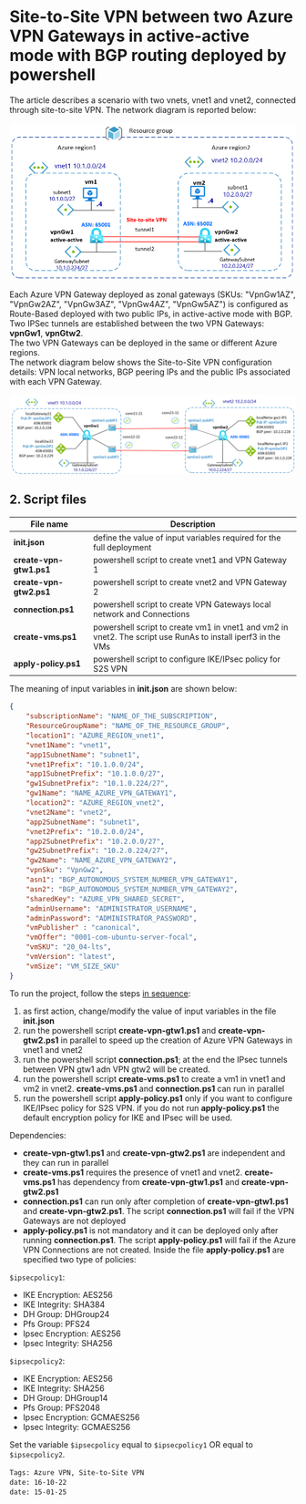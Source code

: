 <properties
pageTitle= 'Site-to-Site VPN between two Azure VPN Gateways deployed by powershell'
description= "Site-to-Site VPN between two Azure VPN Gateways deployed by powershell"
documentationcenter: Azure
services="VPN Gateway"
documentationCenter="github"
authors="fabferri"
editor=""/>

<tags
   ms.service="howto-Azure-examples"
   ms.devlang="na"
   ms.topic="article"
   ms.tgt_pltfrm="na"
   ms.workload="Azure VPN Gateway, Site-to-Site VPN"
   ms.date="15/01/2025"
   ms.review=""
   ms.author="fabferri" />

# Site-to-Site VPN between two Azure VPN Gateways in active-active mode with BGP routing deployed by powershell
The article describes a scenario with two vnets, vnet1 and vnet2, connected through site-to-site VPN. The network diagram is reported below:

[![1]][1]

Each Azure VPN Gateway deployed as zonal gateways (SKUs: "VpnGw1AZ", "VpnGw2AZ", "VpnGw3AZ", "VpnGw4AZ", "VpnGw5AZ") is configured as Route-Based deployed with two public IPs, in active-active mode with BGP. <br>
Two IPSec tunnels are established between the two VPN Gateways: **vpnGw1**, **vpnGtw2**. <br>
The two VPN Gateways can be deployed in the same or different Azure regions. <br>
The network diagram below shows the Site-to-Site VPN configuration details: VPN local networks, BGP peering IPs and the public IPs associated with each VPN Gateway.

[![2]][2]


## <a name="list of files"></a>2. Script files

| File name                | Description                                                                    |
| ------------------------ | ------------------------------------------------------------------------------ |
| **init.json**            | define the value of input variables required for the full deployment           |
| **create-vpn-gtw1.ps1**  | powershell script to create vnet1 and VPN Gateway 1                            |
| **create-vpn-gtw2.ps1**  | powershell script to create vnet2 and VPN Gateway 2                            |
| **connection.ps1**       | powershell script to create VPN Gateways local network and Connections         |
| **create-vms.ps1**       | powershell script to create vm1 in vnet1 and vm2 in vnet2. The script use RunAs to install iperf3 in the VMs |
| **apply-policy.ps1**     | powershell script to configure IKE/IPsec policy for S2S VPN                    |

The meaning of input variables in **init.json** are shown below:
```json
{
    "subscriptionName": "NAME_OF_THE_SUBSCRIPTION",
    "ResourceGroupName": "NAME_OF_THE_RESOURCE_GROUP",
    "location1": "AZURE_REGION_vnet1",
    "vnet1Name": "vnet1",
    "app1SubnetName": "subnet1",
    "vnet1Prefix": "10.1.0.0/24",
    "app1SubnetPrefix": "10.1.0.0/27",
    "gw1SubnetPrefix": "10.1.0.224/27",
    "gw1Name": "NAME_AZURE_VPN_GATEWAY1",
    "location2": "AZURE_REGION_vnet2",
    "vnet2Name": "vnet2",
    "app2SubnetName": "subnet1",
    "vnet2Prefix": "10.2.0.0/24",
    "app2SubnetPrefix": "10.2.0.0/27",
    "gw2SubnetPrefix": "10.2.0.224/27",
    "gw2Name": "NAME_AZURE_VPN_GATEWAY2",
    "vpnSku": "VpnGw2",
    "asn1": "BGP_AUTONOMOUS_SYSTEM_NUMBER_VPN_GATEWAY1",
    "asn2": "BGP_AUTONOMOUS_SYSTEM_NUMBER_VPN_GATEWAY2",
    "sharedKey": "AZURE_VPN_SHARED_SECRET",
    "adminUsername": "ADMINISTRATOR_USERNAME",
    "adminPassword": "ADMINISTRATOR_PASSWORD",
    "vmPublisher" : "canonical",
    "vmOffer": "0001-com-ubuntu-server-focal",
    "vmSKU": "20_04-lts",
    "vmVersion": "latest",
    "vmSize": "VM_SIZE_SKU"
}
```

To run the project, follow the steps <ins>in sequence</ins>:
1. as first action, change/modify the value of input variables in the file **init.json**
1. run the powershell script **create-vpn-gtw1.ps1** and **create-vpn-gtw2.ps1** in parallel to speed up the creation of Azure VPN Gateways in vnet1 and vnet2
1. run the powershell script **connection.ps1**; at the end the IPsec tunnels between VPN gtw1 adn VPN gtw2 will be created.
1. run the powershell script **create-vms.ps1** to create a vm1 in vnet1 and vm2 in vnet2. **create-vms.ps1** and **connection.ps1** can run in parallel
1. run the powershell script **apply-policy.ps1** only if you want to configure IKE/IPsec policy for S2S VPN. if you do not run **apply-policy.ps1** the default  encryption policy for IKE and IPsec will be used.

Dependencies:
- **create-vpn-gtw1.ps1** and **create-vpn-gtw2.ps1** are independent and they can run in parallel
- **create-vms.ps1** requires the presence of vnet1 and vnet2. **create-vms.ps1** has dependency from **create-vpn-gtw1.ps1** and **create-vpn-gtw2.ps1**
- **connection.ps1** can run only after completion of **create-vpn-gtw1.ps1** and **create-vpn-gtw2.ps1**. The script **connection.ps1** will fail if the VPN Gateways are not deployed
- **apply-policy.ps1** is not mandatory and it can be deployed only after running **connection.ps1**. The script **apply-policy.ps1** will fail if the Azure VPN Connections are not created. Inside the file **apply-policy.ps1** are specified two type of policies:

`$ipsecpolicy1`: 
- IKE Encryption: AES256
- IKE Integrity: SHA384
- DH Group: DHGroup24
- Pfs Group: PFS24
- Ipsec Encryption: AES256 
- Ipsec Integrity: SHA256 

`$ipsecpolicy2`: 
* IKE Encryption: AES256
* IKE Integrity: SHA256
* DH Group: DHGroup14
* Pfs Group: PFS2048
* Ipsec Encryption: GCMAES256 
* Ipsec Integrity: GCMAES256 

Set the variable `$ipsecpolicy` equal to `$ipsecpolicy1` OR equal to `$ipsecpolicy2`.


`Tags: Azure VPN, Site-to-Site VPN` <br>
`date: 16-10-22` <br>
`date: 15-01-25` <br>

<!--Image References-->

[1]: ./media/network-diagram.png "network diagram"
[2]: ./media/network-diagram2.png "site-to-site VPN details"

<!--Link References-->

